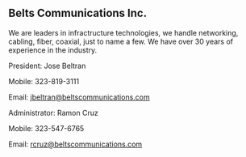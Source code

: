 ## Belts Communications Inc.

We are leaders in infractructure technologies, we handle networking, cabling, fiber, coaxial, just to name a few. We have over 30 years of experience in the industry. 

President: Jose Beltran

Mobile: 323-819-3111

Email: jbeltran@beltscommunications.com

Administrator: Ramon Cruz

Mobile: 323-547-6765

Email: rcruz@beltscommunications.com
